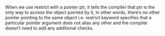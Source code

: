 When we use restrict with a pointer ptr, it tells the compiler that ptr is the only way to access the object pointed by it, in other words, there’s no other pointer pointing to the same object i.e. restrict keyword specifies that a particular pointer argument does not alias any other and the compiler doesn’t need to add any additional checks.
